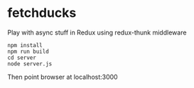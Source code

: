 # fetchducks
Play with async stuff in Redux using redux-thunk middleware
```
npm install
npm run build
cd server
node server.js
```
Then point browser at localhost:3000
